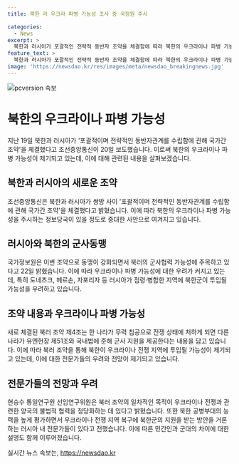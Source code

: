 ```yaml
---
title: 북한 러 우크라 파병 가능성 조사 중 국정원 주시

categories:
  - News
excerpt: >
  북한과 러시아가 포괄적인 전략적 동반자 조약을 체결함에 따라 북한의 우크라이나 파병 가능성이 주목받고 있다. 북한 군대가 러시아가 점령한 우크라이나 지역의 복구에 투입될 가능성을 우려했으며, 북러 조약 제4조는 군사 지원을 포함하고 있다. 북한의 파병은 유엔헌장의 집단방위권 행사 차원으로 주장되고 있으며, 전문가들은 이를 불법적 협력으로 정당화하려는 의도로 보고 있다. 러시아 내 전문가들은 북한군의 우크라이나 전쟁 지역 복구에 대한 가능성을 현실적인 시나리오로 여기고 있다.
feature_text: >
  북한과 러시아가 포괄적인 전략적 동반자 조약을 체결함에 따라 북한의 우크라이나 파병 가능성이 주목받고 있다. 북한 군대가 러시아가 점령한 우크라이나 지역의 복구에 투입될 가능성을 우려했으며, 북러 조약 제4조는 군사 지원을 포함하고 있다. 북한의 파병은 유엔헌장의 집단방위권 행사 차원으로 주장되고 있으며, 전문가들은 이를 불법적 협력으로 정당화하려는 의도로 보고 있다. 러시아 내 전문가들은 북한군의 우크라이나 전쟁 지역 복구에 대한 가능성을 현실적인 시나리오로 여기고 있다.
image: 'https://newsdao.kr/res/images/meta/newsdao_breakingnews.jpg'
---
```


<p><img src="https://newsdao.kr/res/images/meta/newsdao_breakingnews.jpg" alt="pcversion 속보" /></p>

<h1>북한의 우크라이나 파병 가능성</h1>

<p data-ke-size="size16">지난 19일 북한과 러시아가 '포괄적이며 전략적인 동반자관계를 수립함에 관해 국가간 조약'을 체결했다고 조선중앙통신이 20일 보도했습니다. 이로써 북한의 우크라이나 파병 가능성이 제기되고 있는데, 이에 대해 관련된 내용을 살펴보겠습니다.</p>

<h2>북한과 러시아의 새로운 조약</h2>

<p data-ke-size="size16">조선중앙통신은 북한과 러시아가 쌍방 사이 '포괄적이며 전략적인 동반자관계를 수립함에 관해 국가간 조약'을 체결했다고 밝혔습니다. 이에 따라 북한의 우크라이나 파병 가능성을 주시하는 정보당국이 있을 정도로 중대한 사안으로 여겨지고 있습니다.</p>

<h2>러시아와 북한의 군사동맹</h2>

<p data-ke-size="size16">국가정보원은 이번 조약으로 동맹이 강화되면서 북러의 군사협력 가능성에 주목하고 있다고 22일 밝혔습니다. 이에 따라 우크라이나 파병 가능성에 대한 우려가 커지고 있는데, 특히 도네츠크, 헤르손, 자포리자 등 러시아가 점령·병합한 지역에 북한군이 투입될 가능성을 우려하고 있습니다.</p>

<h2>조약 내용과 우크라이나 파병 가능성</h2>

<p data-ke-size="size16">새로 체결된 북러 조약 제4조는 한 나라가 무력 침공으로 전쟁 상태에 처하게 되면 다른 나라가 유엔헌장 제51조와 국내법에 준해 군사 지원을 제공한다는 내용을 담고 있습니다. 이에 따라 북러 조약을 통해 북한이 우크라이나 전쟁 지역에 투입될 가능성이 제기되고 있는데, 이에 대한 전문가들의 우려와 전망이 제기되고 있습니다.</p>

<h2>전문가들의 전망과 우려</h2>

<p data-ke-size="size16">현승수 통일연구원 선임연구위원은 북러 조약의 일차적인 목적이 우크라이나 전쟁과 관련한 양국의 불법적 협력을 정당화하는 데 있다고 밝혔습니다. 또한 북한 공병부대의 능력을 높게 평가하면서 우크라이나 전쟁 지역 복구에 북한군의 지원을 받는 방안을 거론하는 러시아 내 전문가들이 있다고 전했습니다. 이에 따른 민간인과 군대의 차이에 대한 설명도 함께 이루어졌습니다.</p>
실시간 뉴스 속보는, <a href="https://newsdao.kr" rel="dofollow">https://newsdao.kr</a>


